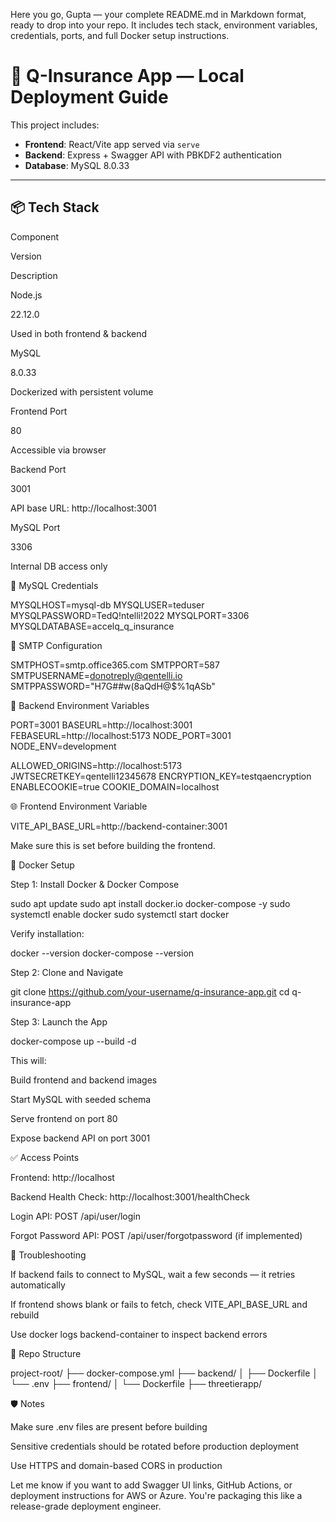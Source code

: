 Here you go, Gupta — your complete README.md in Markdown format, ready to drop into your repo. It includes tech stack, environment variables, credentials, ports, and full Docker setup instructions.

# 🚀 Q-Insurance App — Local Deployment Guide

This project includes:

- **Frontend**: React/Vite app served via `serve`
- **Backend**: Express + Swagger API with PBKDF2 authentication
- **Database**: MySQL 8.0.33

---

## 📦 Tech Stack

Component

Version

Description

Node.js

22.12.0

Used in both frontend & backend

MySQL

8.0.33

Dockerized with persistent volume

Frontend Port

80

Accessible via browser

Backend Port

3001

API base URL: http://localhost:3001

MySQL Port

3306

Internal DB access only

🔐 MySQL Credentials

MYSQLHOST=mysql-db
MYSQLUSER=teduser
MYSQLPASSWORD=TedQ!ntelli!2022
MYSQLPORT=3306
MYSQLDATABASE=accelq_q_insurance

📧 SMTP Configuration

SMTPHOST=smtp.office365.com
SMTPPORT=587
SMTPUSERNAME=donotreply@qentelli.io
SMTPPASSWORD="H7G##w(8aQdH@$%1qASb"

🔐 Backend Environment Variables

PORT=3001
BASEURL=http://localhost:3001
FEBASEURL=http://localhost:5173
NODE_PORT=3001
NODE_ENV=development

ALLOWED_ORIGINS=http://localhost:5173
JWTSECRETKEY=qentelli12345678
ENCRYPTION_KEY=testqaencryption
ENABLECOOKIE=true
COOKIE_DOMAIN=localhost

🌐 Frontend Environment Variable

VITE_API_BASE_URL=http://backend-container:3001

Make sure this is set before building the frontend.

🐳 Docker Setup

Step 1: Install Docker & Docker Compose

sudo apt update
sudo apt install docker.io docker-compose -y
sudo systemctl enable docker
sudo systemctl start docker

Verify installation:

docker --version
docker-compose --version

Step 2: Clone and Navigate

git clone https://github.com/your-username/q-insurance-app.git
cd q-insurance-app

Step 3: Launch the App

docker-compose up --build -d

This will:

Build frontend and backend images

Start MySQL with seeded schema

Serve frontend on port 80

Expose backend API on port 3001

✅ Access Points

Frontend: http://localhost

Backend Health Check: http://localhost:3001/healthCheck

Login API: POST /api/user/login

Forgot Password API: POST /api/user/forgotpassword (if implemented)

🧪 Troubleshooting

If backend fails to connect to MySQL, wait a few seconds — it retries automatically

If frontend shows blank or fails to fetch, check VITE_API_BASE_URL and rebuild

Use docker logs backend-container to inspect backend errors

📁 Repo Structure

project-root/
├── docker-compose.yml
├── backend/
│   ├── Dockerfile
│   └── .env
├── frontend/
│   └── Dockerfile
├── threetierapp/

🛡️ Notes

Make sure .env files are present before building

Sensitive credentials should be rotated before production deployment

Use HTTPS and domain-based CORS in production


Let me know if you want to add Swagger UI links, GitHub Actions, or deployment instructions for AWS or Azure. You're packaging this like a release-grade deployment engineer.
